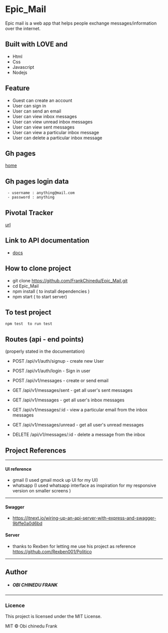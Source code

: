 # Epic_Mail

Epic mail is a web app that helps people exchange
messages/information over the internet.

## Built with LOVE and
 - Html
 - Css
 - Javascript
 - Nodejs

## Feature
- Guest can create an account
- User can sign in
- User can send an email
- User can view inbox messages
- User can view unread inbox messages
- User can view sent messages
- User can view a particular inbox message
- User can delete a particular inbox message


## Gh pages
[home](https://frankchinedu.github.io/Epic_Mail/UI/index.html)

## Gh pages login data 
```
 - username : anything@mail.com
 - password : anything
```

## Pivotal Tracker
  [url](https://www.pivotaltracker.com/n/projects/2315126)

## Link to API documentation
 - [docs](/api-docs)

## How to clone project 
 - git clone https://github.com/FrankChinedu/Epic_Mail.git
 - cd Epic_Mail
 - npm install ( to install dependencies )
 - npm start ( to start server)

## To test project
```
npm test  to run test
```
## Routes (api - end points)
 (properly stated in the documentation)

- POST  /api/v1/auth/signup - create new User

- POST /api/v1/auth/login - Sign in user

- POST /api/v1/messages - create or send email

- GET /api/v1/messages/sent - get all user's sent messages

- GET /api/v1/messages - get all user's inbox messages

- GET /api/v1/messages/:id - view a particular email from the inbox messages

- GET /api/v1/messages/unread - get all user's unread messages

- DELETE /api/v1/messages/:id - delete a message from the inbox

## Project References
 - - -
#### UI reference
 - gmail (I used gmail mock up UI for my UI)
 - whatsapp (I used whatsapp interface as inspiration for my responsive version on smaller screens )
- - -
#### Swagger 
 - https://itnext.io/wiring-up-an-api-server-with-express-and-swagger-9bffe0a0d6bd

#### Server
 - thanks to Rexben for letting me use his project as reference https://github.com/Rexben001/Politico

---
## Author

- ##### OBI CHINEDU FRANK 
---


### Licence
This project is licensed under the MIT License.

MIT © Obi chinedu Frank
